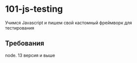 # 101-js-testing

Учимся Javascript и пишем свой кастомный фреймворк для тестирования

## Требования
node. 13 версия и выше
